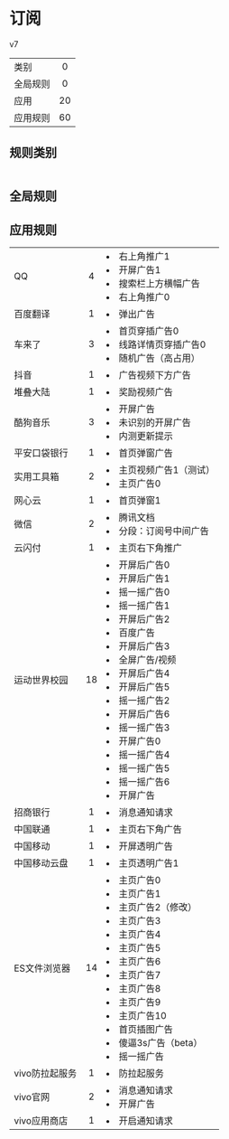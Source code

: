 # 订阅

v7

|||
| - |:-:|
|类别|0|
|全局规则|0|
|应用|20|
|应用规则|60|

## 规则类别

|||
| - |:-:|


## 全局规则



## 应用规则

||||
| - |:-:|-|
|QQ|4|<li>右上角推广1<li>开屏广告1<li>搜索栏上方横幅广告<li>右上角推广0|
|百度翻译|1|<li>弹出广告|
|车来了|3|<li>首页穿插广告0<li>线路详情页穿插广告0<li>随机广告（高占用）|
|抖音|1|<li>广告视频下方广告|
|堆叠大陆|1|<li>奖励视频广告|
|酷狗音乐|3|<li>开屏广告<li>未识别的开屏广告<li>内测更新提示|
|平安口袋银行|1|<li>首页弹窗广告|
|实用工具箱|2|<li>主页视频广告1（测试）<li>主页广告0|
|网心云|1|<li>首页弹窗1|
|微信|2|<li>腾讯文档<li>分段：订阅号中间广告|
|云闪付|1|<li>主页右下角推广|
|运动世界校园|18|<li>开屏后广告0<li>开屏后广告1<li>摇一摇广告0<li>摇一摇广告1<li>开屏后广告2<li>百度广告<li>开屏后广告3<li>全屏广告/视频<li>开屏后广告4<li>开屏后广告5<li>摇一摇广告2<li>开屏后广告6<li>摇一摇广告3<li>开屏广告0<li>摇一摇广告4<li>摇一摇广告5<li>摇一摇广告6<li>开屏广告|
|招商银行|1|<li>消息通知请求|
|中国联通|1|<li>主页右下角广告|
|中国移动|1|<li>开屏透明广告|
|中国移动云盘|1|<li>主页透明广告1|
|ES文件浏览器|14|<li>主页广告0<li>主页广告1<li>主页广告2（修改）<li>主页广告3<li>主页广告4<li>主页广告5<li>主页广告6<li>主页广告7<li>主页广告8<li>主页广告9<li>主页广告10<li>首页插图广告<li>傻逼3s广告（beta）<li>摇一摇广告|
|vivo防拉起服务|1|<li>防拉起服务|
|vivo官网|2|<li>消息通知请求<li>开屏广告|
|vivo应用商店|1|<li>开启通知请求|
